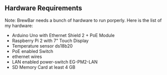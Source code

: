 ## Hardware Requirements

Note: BrewBar needs a bunch of hardware to run porperly.
Here is the list of my hardware:

 - Arduino Uno with Ethernet Shield 2 + PoE Module
 - Raspberry Pi 2 with 7" Touch Display
 - Temperature sensor ds18b20
 - PoE enabled Switch
 - ethernet wires
 - LAN enabled power-switch EG-PM2-LAN
 - SD Memory Card at least 4 GB
